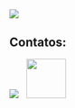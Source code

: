 ##
<img src="https://media.tenor.com/jt0Y7YbUbtwAAAAM/anubis-dance.gif"/>


## Contatos:
<div>
<a href = "mailto:geraldomarcizio@gmail.com"><img src="https://img.shields.io/badge/Gmail-D14836?style=for-the-badge&logo=gmail&logoColor=white" target="_blank"></a>⠀
<a href ="https://api.whatsapp.com/send?phone=5519996014747"><img src="https://cdn-icons-png.flaticon.com/512/174/174879.png" width="70"></a>
</div>
